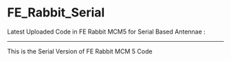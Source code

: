 # FE_Rabbit_Serial
Latest Uploaded Code in FE Rabbit MCM5  for Serial Based Antennae :
**********************************************************************
This is the Serial Version of FE Rabbit MCM 5 Code
